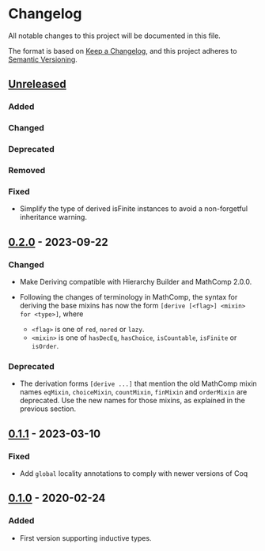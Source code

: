 # Changelog
All notable changes to this project will be documented in this file.

The format is based on [Keep a Changelog](https://keepachangelog.com/en/1.0.0/),
and this project adheres to [Semantic Versioning](https://semver.org/spec/v2.0.0.html).

## [Unreleased]

### Added

### Changed

### Deprecated

### Removed

### Fixed

- Simplify the type of derived isFinite instances to avoid a non-forgetful
  inheritance warning.

## [0.2.0] - 2023-09-22

### Changed
- Make Deriving compatible with Hierarchy Builder and MathComp 2.0.0.

- Following the changes of terminology in MathComp, the syntax for deriving the
  base mixins has now the form `[derive [<flag>] <mixin> for <type>]`, where
  + `<flag>` is one of `red`, `nored` or `lazy`.
  + `<mixin>` is one of `hasDecEq`, `hasChoice`, `isCountable`, `isFinite` or
    `isOrder`.

### Deprecated

- The derivation forms `[derive ...]` that mention the old MathComp mixin names
  `eqMixin`, `choiceMixin`, `countMixin`, `finMixin` and `orderMixin` are
  deprecated.  Use the new names for those mixins, as explained in the previous
  section.

## [0.1.1] - 2023-03-10
### Fixed
- Add `global` locality annotations to comply with newer versions of Coq

## [0.1.0] - 2020-02-24
### Added
- First version supporting inductive types.

[Unreleased]: https://github.com/arthuraa/deriving/compare/v0.2.0...HEAD
[0.2.0]: https://github.com/arthuraa/deriving/releases/tag/v0.2.0
[0.1.1]: https://github.com/arthuraa/deriving/releases/tag/v0.1.1
[0.1.0]: https://github.com/arthuraa/deriving/releases/tag/v0.1.0

